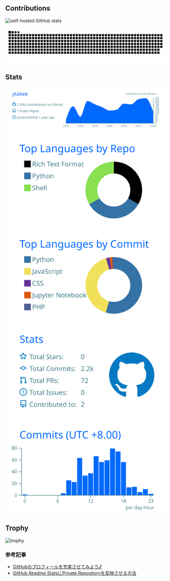 

<p align="left" style="display:none;">
  <a href="https://github.com/ytakee">
    <img height="20" src="https://komarev.com/ghpvc/?username=ytakee" />
  </a>
  <a href="https://github.com/ytakee">
    <img height="20" src="https://img.shields.io/github/followers/ytakee?label=follow&logo=github&style=flat" />
  </a>
</p>

## Contributions

![self-hosted GitHub stats](https://github-readme-stats-alpha-ten-69.vercel.app/api?username=ytakee&count_private=true)

![darksnake](https://raw.githubusercontent.com/ytakee/ytakee/output/contribution-snake/github-contribution-grid-snake-dark.svg)

## Stats

[![](https://raw.githubusercontent.com/ytakee/ytakee/output/profile-summary-card-output/transparent/0-profile-details.svg)](https://github.com/vn7n24fzkq/github-profile-summary-cards)
[![](https://raw.githubusercontent.com/ytakee/ytakee/output/profile-summary-card-output/transparent/1-repos-per-language.svg)](https://github.com/vn7n24fzkq/github-profile-summary-cards) [![](https://raw.githubusercontent.com/ytakee/ytakee/output/profile-summary-card-output/transparent/2-most-commit-language.svg)](https://github.com/vn7n24fzkq/github-profile-summary-cards)
[![](https://raw.githubusercontent.com/ytakee/ytakee/output/profile-summary-card-output/transparent/3-stats.svg)](https://github.com/vn7n24fzkq/github-profile-summary-cards) [![](https://raw.githubusercontent.com/ytakee/ytakee/output/profile-summary-card-output/transparent/4-productive-time.svg)](https://github.com/vn7n24fzkq/github-profile-summary-cards)



## Trophy
![trophy](https://github-profile-trophy.vercel.app/?username=ytakee&theme=gruvbox)

### 参考記事

- [GitHubのプロフィールを充実させてみよう♪](https://qiita.com/Keichan_15/items/7d0595369d6b6e321ede)
- [GitHub Readme StatsにPrivate Repositoryを反映させる方法](https://zenn.dev/pageo/articles/a9acf452a84003)
